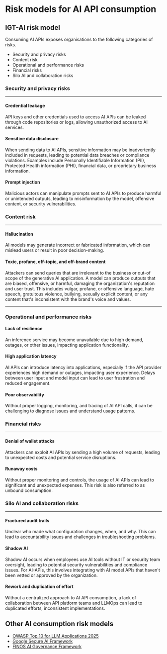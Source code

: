 
# Risk models for AI API consumption

<!-- vale Microsoft.Headings = NO -->
## IGT-AI risk model
<!-- vale Microsoft.Headings = YES -->

Consuming AI APIs exposes organisations to the following categories of risks.

- Security and privacy risks
- Content risk
- Operational and performance risks
- Financial risks
- Silo AI and collaboration risks

### Security and privacy risks

---

#### Credential leakage

API keys and other credentials used to access AI APIs can be leaked through
 code repositories or logs, allowing unauthorized access
 to AI services.

#### Sensitive data disclosure

When sending data to AI APIs, sensitive information may be inadvertently
 included in requests, leading to potential data breaches or compliance
 violations. Examples include Personally Identifiable Information (PII),
 Protected Health information (PHI), financial data, or proprietary business
 information.

#### Prompt injection

Malicious actors can manipulate prompts sent to AI APIs to produce harmful or
 unintended outputs, leading to misinformation by the model, offensive content,
 or security vulnerabilities.

### Content risk

---

#### Hallucination

AI models may generate incorrect or fabricated information, which can mislead
 users or result in poor decision-making.

#### Toxic, profane, off-topic, and off-brand content

Attackers can send queries that are irrelevant to the business
 or out-of scope of the generative AI application.
A model can produce outputs that are biased, offensive, or harmful, damaging the
 organization's reputation and user trust. This includes vulgar, profane, or
 offensive language, hate speech, gratuitous violence, bullying, sexually
 explicit content, or any content that's inconsistent with the brand's voice
 and values.

---

### Operational and performance risks

#### Lack of resilience

An inference service may become unavailable due to high demand, outages, or
 other issues, impacting application functionality.

#### High application latency

AI APIs can introduce latency into applications, especially if the API
provider experiences high demand or outages, impacting user experience. Delays
between user input and model input can lead to user frustration and reduced
engagement.

#### Poor observability

Without proper logging, monitoring, and tracing of AI API calls, it can be
challenging to diagnose issues and understand usage patterns.

### Financial risks

---

#### Denial of wallet attacks

Attackers can exploit AI APIs by sending a high volume of requests, leading to
 unexpected costs and potential service disruptions.

#### Runaway costs

Without proper monitoring and controls, the usage of AI APIs can lead to
 significant and unexpected expenses. This risk is also referred to as unbound consumption.

### Silo AI and collaboration risks

---

#### Fractured audit trails

Unclear who made what configuration changes, when, and why. This can lead to
accountability issues and challenges in troubleshooting problems.

#### Shadow AI

Shadow AI occurs when employees use AI tools without IT or security team oversight,
 leading to potential security vulnerabilities and compliance issues. For AI-APIs,
 this involves integrating with AI model APIs that haven't been vetted or
 approved by the organization.

#### Rework and duplication of effort

Without a centralized approach to AI API consumption, a lack of collaboration
between API platform teams and LLMOps can lead to duplicated efforts,
inconsistent implementations.

## Other AI consumption risk models

- [OWASP Top 10 for LLM Applications 2025](https://genai.owasp.org/llm-top-10/)
- [Google Secure AI Framework](https://saif.google/secure-ai-framework/risks)
- [FINOS AI Governance Framework](https://air-governance-framework.finos.org/)
